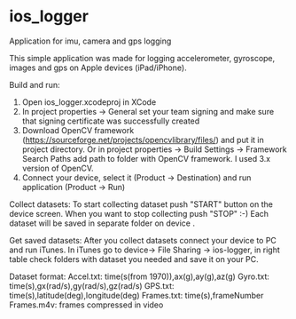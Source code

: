 # ios_logger
Application for imu, camera and gps logging

This simple application was made for logging accelerometer, gyroscope, images and gps on Apple devices (iPad/iPhone).

Build and run:
1. Open ios_logger.xcodeproj in XCode
2. In project properties -> General set your team signing and make sure that signing certificate was successfully created
3. Download OpenCV framework (https://sourceforge.net/projects/opencvlibrary/files/) and put it in project directory. 
  Or in project properties -> Build Settings -> Framework Search Paths add path to folder with OpenCV framework. 
  I used 3.x version of OpenCV.
4. Connect your device, select it (Product -> Destination) and run application (Product -> Run)

Collect datasets:
To start collecting dataset push "START" button on the device screen. When you want to stop collecting push "STOP" :-)
Each dataset will be saved in separate folder on device .

Get saved datasets:
After you collect datasets connect your device to PC and run iTunes. In iTunes go to device-> File Sharing -> ios-logger, in right table check folders with dataset you needed and save it on your PC.

Dataset format:
Accel.txt: time(s(from 1970)),ax(g),ay(g),az(g)
Gyro.txt: time(s),gx(rad/s),gy(rad/s),gz(rad/s)
GPS.txt: time(s),latitude(deg),longitude(deg)
Frames.txt: time(s),frameNumber
Frames.m4v: frames compressed in video
